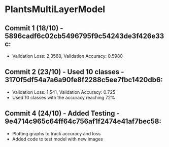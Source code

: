 # PlantsMultiLayerModel

## Commit 1 (18/10) - 5896cadf6c02cb5496795f9c54243de3f426e33c:
- Validation Loss: 2.3568, Validation Accuracy: 0.5980

## Commit 2 (23/10) - Used 10 classes - 3170f5df54a7a6a90fe8f2288c5ee7fbc1420db6:
- Validation Loss: 1.541, Validation Accuracy: 0.725
- Used 10 classes with the accuracy reaching 72%

## Commit 4 (24/10) - Added Testing - 9e4714c965c64ff64c756af1f2474e41af7bec58:
- Plotting graphs to track accuracy and loss
- Added code to test model with new images

